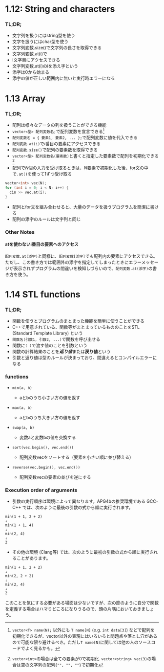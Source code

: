 # 1.12: String and characters
### TL;DR;
- 文字列を扱うにはstring型を使う
- 文字を扱うにはchar型を使う
- 文字列変数.size()で文字列の長さを取得できる
- 文字列変数.at(i)で
- i文字目にアクセスできる
- 文字列変数.at(i)のiを添え字という
- 添字は0から始まる
- 添字の値が正しい範囲内に無いと実行時エラーになる


# 1.13 Array
### TL;DR;
- 配列は様々なデータの列を扱うことができる機能
- `vector<型> 配列変数名;`で配列変数を宣言できる[^1]
- `配列変数名 = { 要素1, 要素2, ... };`で配列変数に値を代入できる
- `配列変数.at(i)`で<i>i</i>番目の要素にアクセスできる
- `配列変数.size()`で配列の要素数を取得できる
- `vector<型> 配列変数名(要素数)`と書くと指定した要素数で配列を初期化できる[^2]
- 配列で<i>N</i>個の入力を受け取るときは、<i>N</i>要素で初期化した後、for文の中で`.at()`を使って1ずつ受け取る

```cpp
vector<int> vec(N);
for (int i = 0; i < N; i++) {
  cin >> vec.at(i);
}
```

- 配列とfor文を組み合わせると、大量のデータを扱うプログラムを簡潔に書ける
- 配列の添字のルールは文字列と同じ

### Other Notes
#### atを使わないi番目の要素へのアクセス
`配列変数.at(添字)`と同様に、`配列変数[添字]`でも配列内の要素にアクセスできる。
ただし、この書き方では範囲外の添字を指定してしまったときにエラーメッセージが表示されずプログラムの間違いを検知しづらいので、`配列変数.at(添字)`の書き方を使う。

# 1.14 STL functions
### TL;DR;
- 関数を使うとプログラムのまとまった機能を簡単に使うことができる
- C++で用意されている、関数等がまとまっているもののことをSTL (Standard Template Library) という
- `関数名(引数1, 引数2, ...)`で関数を呼び出せる
- 関数に`( )`で渡す値のことを引数という
- 関数の計算結果のことを***返り値***または**戻り値**という
- 引数と返り値は型のルールが決まっており、間違えるとコンパイルエラーになる

### functions
- `min(a, b)`
  - aとbのうち小さい方の値を返す
- `max(a, b)`
  - aとbのうち大きい方の値を返す
- `swap(a, b)`
  - 変数aと変数bの値を交換する
  
- `sort(vec.begin(), vec.end())`
  - 配列変数vecをソートする（要素を小さい順に並び替える）

- `reverse(vec.begin(), vec.end())`
  - 配列変数vecの要素の並びを逆にする

### Execution order of arguments
- 引数の実行順序は環境によって異なります。APG4bの推奨環境である GCC-C++ では、次のように最後の引数の式から順に実行されます。

```
min(1 + 1, 2 + 2)
↓
min(1 + 1, 4)
↓
min(2, 4)
↓
2
```

- その他の環境 (Clang等) では、次のように最初の引数の式から順に実行されることがあります。
```
min(1 + 1, 2 + 2)
↓
min(2, 2 + 2)
↓
min(2, 4)
↓
2
```

このことを気にする必要がある場面は少ないですが、次の節のように自分で関数を定義する場合はハマりどころになりうるので、頭の片隅においておきましょう。


[^1]: `vector<T> name(N);` 以外にも `T name[N]` (e.g. `int data[3]`) などで配列を初期化できるが、vector以外の表現にはいろいろと問題点や落とし穴があるので可能な限り避けるべき。ただし`T name[N]`に関しては他の人のソースコードでよく見るかも。
[^2]: `vector<int>`の場合は全ての要素が0で初期化. `vector<string> vec(3)`の場合は空の文字列の配列`{"", "", ""}`で初期化
